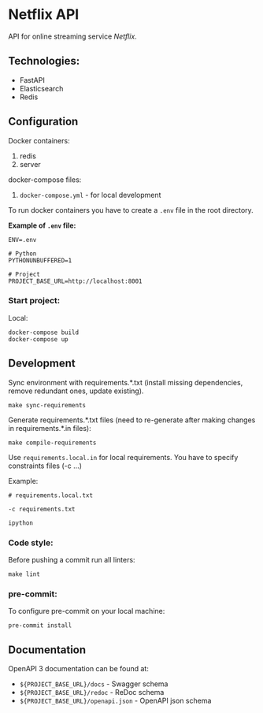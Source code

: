 # Netflix API
API for online streaming service _Netflix_.

## Technologies:
- FastAPI
- Elasticsearch
- Redis


## Configuration
Docker containers:
 1. redis
 2. server

docker-compose files:
 1. `docker-compose.yml` - for local development

To run docker containers you have to create a `.env` file in the root directory.

**Example of `.env` file:**

```dotenv
ENV=.env

# Python
PYTHONUNBUFFERED=1

# Project
PROJECT_BASE_URL=http://localhost:8001
```

### Start project:

Local:
```shell
docker-compose build
docker-compose up
```

## Development
Sync environment with requirements.*.txt (install missing dependencies, remove redundant ones, update existing).
```shell
make sync-requirements
```

Generate requirements.\*.txt files (need to re-generate after making changes in requirements.\*.in files):
```shell
make compile-requirements
```

Use `requirements.local.in` for local requirements. You have to specify constraints files (-c ...)

Example:
```shell
# requirements.local.txt

-c requirements.txt

ipython
```

### Code style:

Before pushing a commit run all linters:

```shell
make lint
```


### pre-commit:

To configure pre-commit on your local machine:
```shell
pre-commit install
```

## Documentation
OpenAPI 3 documentation can be found at:
- `${PROJECT_BASE_URL}/docs` - Swagger schema
- `${PROJECT_BASE_URL}/redoc` - ReDoc schema
- `${PROJECT_BASE_URL}/openapi.json` - OpenAPI json schema
